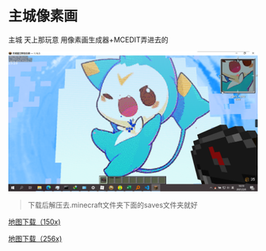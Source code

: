 # 主城像素画

主城 天上那玩意 用像素画生成器+MCEDIT弄进去的

![image-20210206101923648](2.assets/image-20210206101923648.png)

> 下载后解压去.minecraft文件夹下面的saves文件夹就好

<a href="part4/2.assets/迪莫 150x.zip" target="_blank">地图下载（150x)</a>

<a href="part4/2.assets/迪莫 256x.zip" target="_blank">地图下载（256x)</a>